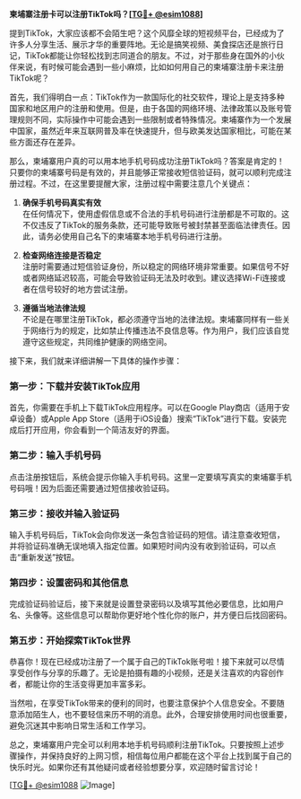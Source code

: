 **柬埔寨注册卡可以注册TikTok吗？[[TG💪+ @esim1088](https://t.me/s/esim1088)]**

提到TikTok，大家应该都不会陌生吧？这个风靡全球的短视频平台，已经成为了许多人分享生活、展示才华的重要阵地。无论是搞笑视频、美食探店还是旅行日记，TikTok都能让你轻松找到志同道合的朋友。不过，对于那些身在国外的小伙伴来说，有时候可能会遇到一些小麻烦，比如如何用自己的柬埔寨注册卡来注册TikTok呢？

首先，我们得明白一点：TikTok作为一款国际化的社交软件，理论上是支持多种国家和地区用户的注册和使用。但是，由于各国的网络环境、法律政策以及账号管理规则不同，实际操作中可能会遇到一些限制或者特殊情况。柬埔寨作为一个发展中国家，虽然近年来互联网普及率在快速提升，但与欧美发达国家相比，可能在某些方面还存在差异。

那么，柬埔寨用户真的可以用本地手机号码成功注册TikTok吗？答案是肯定的！只要你的柬埔寨号码是有效的，并且能够正常接收短信验证码，就可以顺利完成注册过程。不过，在这里要提醒大家，注册过程中需要注意几个关键点：

1. **确保手机号码真实有效**  
   在任何情况下，使用虚假信息或不合法的手机号码进行注册都是不可取的。这不仅违反了TikTok的服务条款，还可能导致账号被封禁甚至面临法律责任。因此，请务必使用自己名下的柬埔寨本地手机号码进行注册。

2. **检查网络连接是否稳定**  
   注册时需要通过短信验证身份，所以稳定的网络环境非常重要。如果信号不好或者网络延迟较高，可能会导致验证码无法及时收到。建议选择Wi-Fi连接或者在信号较好的地方尝试注册。

3. **遵循当地法律法规**  
   不论是在哪里注册TikTok，都必须遵守当地的法律法规。柬埔寨同样有一些关于网络行为的规定，比如禁止传播违法不良信息等。作为用户，我们应该自觉遵守这些规定，共同维护健康的网络空间。

接下来，我们就来详细讲解一下具体的操作步骤：

### 第一步：下载并安装TikTok应用  
首先，你需要在手机上下载TikTok应用程序。可以在Google Play商店（适用于安卓设备）或Apple App Store（适用于iOS设备）搜索“TikTok”进行下载。安装完成后打开应用，你会看到一个简洁友好的界面。

### 第二步：输入手机号码  
点击注册按钮后，系统会提示你输入手机号码。这里一定要填写真实的柬埔寨手机号码哦！因为后面还需要通过短信接收验证码。

### 第三步：接收并输入验证码  
输入手机号码后，TikTok会向你发送一条包含验证码的短信。请注意查收短信，并将验证码准确无误地填入指定位置。如果短时间内没有收到验证码，可以点击“重新发送”按钮。

### 第四步：设置密码和其他信息  
完成验证码验证后，接下来就是设置登录密码以及填写其他必要信息，比如用户名、头像等。这些信息可以帮助你更好地个性化你的账户，并方便日后找回密码。

### 第五步：开始探索TikTok世界  
恭喜你！现在已经成功注册了一个属于自己的TikTok账号啦！接下来就可以尽情享受创作与分享的乐趣了。无论是拍摄有趣的小视频，还是关注喜欢的内容创作者，都能让你的生活变得更加丰富多彩。

当然啦，在享受TikTok带来的便利的同时，也要注意保护个人信息安全。不要随意添加陌生人，也不要轻信来历不明的消息。此外，合理安排使用时间也很重要，避免沉迷其中影响日常生活和工作学习。

总之，柬埔寨用户完全可以利用本地手机号码顺利注册TikTok。只要按照上述步骤操作，并保持良好的上网习惯，相信每位用户都能在这个平台上找到属于自己的快乐时光。如果你还有其他疑问或者经验想要分享，欢迎随时留言讨论！

[[TG💪+ @esim1088](https://t.me/s/esim1088) ![Image](https://i.postimg.cc/4NQfJmqS/Snipaste-2025-05-13-00-14-12.png)]